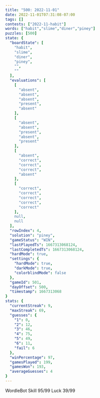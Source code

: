 ```yaml
---
title: "500: 2022-11-01"
date: 2022-11-01T07:31:08-07:00
tags: []
contests: ["2022-11-habit"]
words: ["habit","slime","diner","piney"]
puzzles: [500]
state: {
  "boardState": [
    "habit",
    "slime",
    "diner",
    "piney",
    "",
    ""
  ],
  "evaluations": [
    [
      "absent",
      "absent",
      "absent",
      "present",
      "absent"
    ],
    [
      "absent",
      "absent",
      "present",
      "absent",
      "present"
    ],
    [
      "absent",
      "correct",
      "correct",
      "correct",
      "absent"
    ],
    [
      "correct",
      "correct",
      "correct",
      "correct",
      "correct"
    ],
    null,
    null
  ],
  "rowIndex": 4,
  "solution": "piney",
  "gameStatus": "WIN",
  "lastPlayedTs": 1667313068124,
  "lastCompletedTs": 1667313068124,
  "hardMode": true,
  "settings": {
    "hardMode": true,
    "darkMode": true,
    "colorblindMode": false
  },
  "gameId": 501,
  "dayOffset": 500,
  "timestamp": 1667313068
}
stats: {
  "currentStreak": 9,
  "maxStreak": 69,
  "guesses": {
    "1": 0,
    "2": 12,
    "3": 46,
    "4": 75,
    "5": 49,
    "6": 11,
    "fail": 6
  },
  "winPercentage": 97,
  "gamesPlayed": 199,
  "gamesWon": 193,
  "averageGuesses": 4
}
---
```

<!-- more -->
WordleBot
Skill 95/99
Luck 39/99
